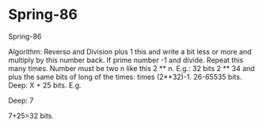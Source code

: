 # Spring-86

Spring-86

Algorithm: Reverso and Division plus 1 this and write a bit less or more and multiply by this number back. If prime number -1 and divide. Repeat this many times. Number must be two n like this 2 ** n. E.g.: 32 bits 2 ** 34 and plus the same bits of long of the times: times (2**32)-1. 26-65535 bits. Deep: X + 25 bits. E.g.

Deep: 7

7+25=32 bits.
